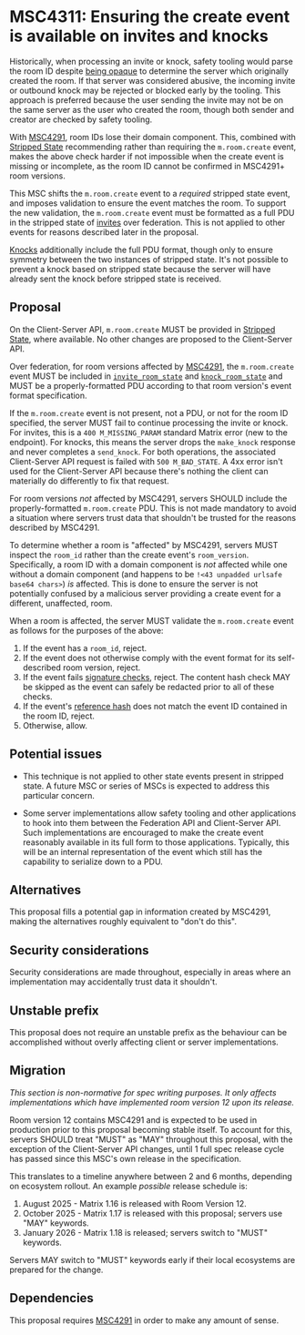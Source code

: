 # MSC4311: Ensuring the create event is available on invites and knocks

Historically, when processing an invite or knock, safety tooling would parse the room ID despite
[being opaque](https://spec.matrix.org/v1.15/appendices/#room-ids) to determine the server which
originally created the room. If that server was considered abusive, the incoming invite or outbound
knock may be rejected or blocked early by the tooling. This approach is preferred because the user
sending the invite may not be on the same server as the user who created the room, though both sender
and creator are checked by safety tooling.

With [MSC4291](https://github.com/matrix-org/matrix-spec-proposals/pull/4291), room IDs lose their
domain component. This, combined with [Stripped State](https://spec.matrix.org/v1.15/client-server-api/#stripped-state)
recommending rather than requiring the `m.room.create` event, makes the above check harder if not
impossible when the create event is missing or incomplete, as the room ID cannot be confirmed in
MSC4291+ room versions.

This MSC shifts the `m.room.create` event to a *required* stripped state event, and imposes validation
to ensure the event matches the room. To support the new validation, the `m.room.create` event must
be formatted as a full PDU in the stripped state of [invites](https://spec.matrix.org/v1.15/server-server-api/#put_matrixfederationv1inviteroomideventid)
over federation. This is not applied to other events for reasons described later in the proposal.

[Knocks](https://spec.matrix.org/v1.15/server-server-api/#put_matrixfederationv1send_knockroomideventid)
additionally include the full PDU format, though only to ensure symmetry between the two instances of
stripped state. It's not possible to prevent a knock based on stripped state because the server will
have already sent the knock before stripped state is received.


## Proposal

On the Client-Server API, `m.room.create` MUST be provided in [Stripped State](https://spec.matrix.org/v1.15/client-server-api/#stripped-state),
where available. No other changes are proposed to the Client-Server API.

Over federation, for room versions affected by [MSC4291](https://github.com/matrix-org/matrix-spec-proposals/pull/4291),
the `m.room.create` event MUST be included in [`invite_room_state`](https://spec.matrix.org/v1.15/server-server-api/#put_matrixfederationv1inviteroomideventid)
and [`knock_room_state`](https://spec.matrix.org/v1.15/server-server-api/#get_matrixfederationv1make_knockroomiduserid)
and MUST be a properly-formatted PDU according to that room version's event format specification.

If the `m.room.create` event is not present, not a PDU, or not for the room ID specified, the server
MUST fail to continue processing the invite or knock. For invites, this is a `400 M_MISSING_PARAM`
standard Matrix error (new to the endpoint). For knocks, this means the server drops the `make_knock`
response and never completes a `send_knock`. For both operations, the associated Client-Server API
request is failed with `500 M_BAD_STATE`. A 4xx error isn't used for the Client-Server API because
there's nothing the client can materially do differently to fix that request.

For room versions *not* affected by MSC4291, servers SHOULD include the properly-formatted `m.room.create`
PDU. This is not made mandatory to avoid a situation where servers trust data that shouldn't be trusted
for the reasons described by MSC4291.

To determine whether a room is "affected" by MSC4291, servers MUST inspect the `room_id` rather than
the create event's `room_version`. Specifically, a room ID with a domain component is *not* affected
while one without a domain component (and happens to be `!<43 unpadded urlsafe base64 chars>`) *is*
affected. This is done to ensure the server is not potentially confused by a malicious server providing
a create event for a different, unaffected, room.

When a room is affected, the server MUST validate the `m.room.create` event as follows for the purposes
of the above:

1. If the event has a `room_id`, reject.
2. If the event does not otherwise comply with the event format for its self-described room version,
   reject.
3. If the event fails [signature checks](https://spec.matrix.org/v1.15/server-server-api/#validating-hashes-and-signatures-on-received-events),
   reject. The content hash check MAY be skipped as the event can safely be redacted prior to all of
   these checks.
4. If the event's [reference hash](https://spec.matrix.org/v1.15/server-server-api/#calculating-the-reference-hash-for-an-event)
   does not match the event ID contained in the room ID, reject.
5. Otherwise, allow.


## Potential issues

* This technique is not applied to other state events present in stripped state. A future MSC or
  series of MSCs is expected to address this particular concern.

* Some server implementations allow safety tooling and other applications to hook into them between
  the Federation API and Client-Server API. Such implementations are encouraged to make the create
  event reasonably available in its full form to those applications. Typically, this will be an internal
  representation of the event which still has the capability to serialize down to a PDU.


## Alternatives

This proposal fills a potential gap in information created by MSC4291, making the alternatives roughly
equivalent to "don't do this".


## Security considerations

Security considerations are made throughout, especially in areas where an implementation may accidentally
trust data it shouldn't.


## Unstable prefix

This proposal does not require an unstable prefix as the behaviour can be accomplished without overly
affecting client or server implementations.


## Migration

*This section is non-normative for spec writing purposes. It only affects implementations which have
implemented room version 12 upon its release.*

Room version 12 contains MSC4291 and is expected to be used in production prior to this proposal
becoming stable itself. To account for this, servers SHOULD treat "MUST" as "MAY" throughout this
proposal, with the exception of the Client-Server API changes, until 1 full spec release cycle has
passed since this MSC's own release in the specification.

This translates to a timeline anywhere between 2 and 6 months, depending on ecosystem rollout. An
example *possible* release schedule is:

1. August 2025 - Matrix 1.16 is released with Room Version 12.
2. October 2025 - Matrix 1.17 is released with this proposal; servers use "MAY" keywords.
3. January 2026 - Matrix 1.18 is released; servers switch to "MUST" keywords.

Servers MAY switch to "MUST" keywords early if their local ecosystems are prepared for the change.


## Dependencies

This proposal requires [MSC4291](https://github.com/matrix-org/matrix-spec-proposals/pull/4291) in
order to make any amount of sense.
